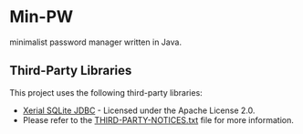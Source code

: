 # Min-PW
minimalist password manager written in Java.

## Third-Party Libraries
This project uses the following third-party libraries:

- [Xerial SQLite JDBC](https://github.com/xerial/sqlite-jdbc) - Licensed under the Apache License 2.0.
- Please refer to the [THIRD-PARTY-NOTICES.txt](THIRD-PARTY-NOTICES.txt) file for more information.
